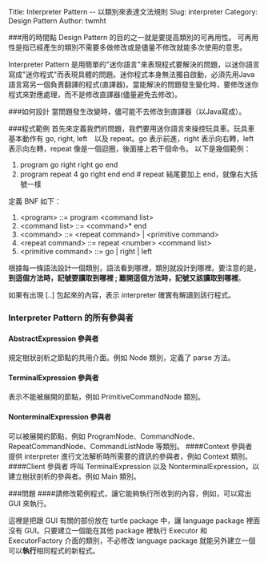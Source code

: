 Title: Interpreter Pattern -- 以類別來表達文法規則
Slug: interpreter
Category: Design Pattern
Author: twmht

###用的時間點
Design Pattern 的目的之一就是要提高類別的可再用性。 可再用性是指已經產生的類別不需要多做修改或是儘量不修改就能多次使用的意思。

Interpreter Pattern 是用簡單的"迷你語言"來表現程式要解決的問題，以迷你語言寫成"迷你程式"而表現具體的問題。迷你程式本身無法獨自啟動，必須先用Java語言寫另一個負責翻譯的程式(直譯器)。當能解決的問題發生變化時，要修改迷你程式來對應處理，而不是修改直譯器(儘量避免去修改)。

###如何設計
當問題發生改變時，儘可能不去修改到直譯器（以Java寫成）。

###程式範例
首先來定義我們的問題，我們要用迷你語言來操控玩具車。玩具車基本動作有 go, right, left　以及 repeat。go 表示前進，right 表示向右轉，left 表示向左轉，repeat 像是一個迴圈，後面接上若干個命令。
以下是幾個範例：

1. program go right right go end
2. program repeat 4 go right end end # repeat 結尾要加上 end，就像右大括號一樣

定義 BNF 如下：

1. &#60;program&#62; ::= program &#60;command list&#62;
2. &#60;command list&#62; ::=  &#60;command&#62;* end
3. &#60;command&#62; ::= &#60;repeat command&#62; | &#60;primitive command&#62;
4. &#60;repeat command&#62; ::= repeat &#60;number&#62; &#60;command list&#62;
5. &#60;primitive command&#62; ::= go | right | left

根據每一條語法設計一個類別，語法看到哪裡，類別就設計到哪裡。要注意的是，<b>到這個方法時，記號要讀取到哪裡 ; 離開這個方法時，記號又該讀取到哪裡</b>。

<script src="https://gist.github.com/twmht/72c8581377623688e342.js"></script>

如果有出現 [..] 包起來的內容，表示 interpreter 確實有解讀到該行程式。

### Interpreter Pattern 的所有參與者
#### AbstractExpression 參與者
規定樹狀剖析之節點的共用介面。例如 Node 類別，定義了 parse 方法。
#### TerminalExpression 參與者
表示不能被展開的節點，例如 PrimitiveCommandNode 類別。
#### NonterminalExpression 參與者
可以被展開的節點，例如 ProgramNode、CommandNode、RepeatCommandNode、CommandListNode 等類別。
####Context 參與者
提供 interpreter 進行文法解析時所需要的資訊的參與者，例如 Context 類別。
####Client 參與者
呼叫 TerminalExpression 以及 NonterminalExpression，以建立樹狀剖析的參與者。例如 Main 類別。

###問題
####請修改範例程式，讓它能夠執行所收到的內容，例如，可以寫出 GUI 來執行。

這裡是把跟 GUI 有關的部份放在 turtle package 中，讓 language package 裡面沒有 GUI。只要建立一個能在其他 package 裡執行 Executor 和 ExecutorFactory 介面的類別，不必修改 language package 就能另外建立一個可以<b>執行</b>相同程式的新程式。
<script src="https://gist.github.com/twmht/e0e92d0edf9dbe73aa4b.js"></script>
